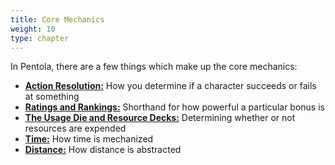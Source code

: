 ```yaml
---
title: Core Mechanics
weight: 10
type: chapter
---
```


In Pentola, there are a few things which make up the core mechanics:

- [**Action Resolution:**](action-resolution) How you determine if a character succeeds or fails at something
- [**Ratings and Rankings:**](ratings-and-rankings) Shorthand for how powerful a particular bonus is
- [**The Usage Die and Resource Decks:**](resource-decks) Determining whether or not resources are expended
- [**Time:**](time) How time is mechanized
- [**Distance:**](distance) How distance is abstracted
